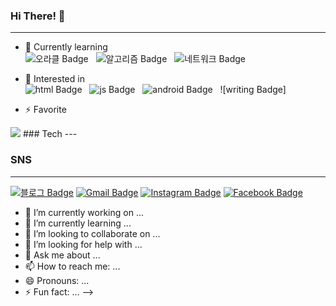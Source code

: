 ### Hi There! 👋
---
- 🌱 Currently learning<br>
![오라클 Badge](http://img.shields.io/badge/-OracleSQL-red?style=flat-square&logo=oracle&&logoColor=white") &nbsp;
![알고리즘 Badge](http://img.shields.io/badge/-Algorithm-green?style=flat-square&logo=wolframmathematica&&logoColor=white") &nbsp;
![네트워크 Badge](http://img.shields.io/badge/-Network-blue?style=flat-square&logo=internetexplorer&&logoColor=white") &nbsp;

- 🤔 Interested in <br>
![html Badge](http://img.shields.io/badge/-HTML-E34F26?style=flat-square&logo=HTML5&&logoColor=white) &nbsp;
![js Badge](http://img.shields.io/badge/-Javascript-F7DF1E?style=flat-square&logo=Javascript&&logoColor=white) &nbsp;
![android Badge](http://img.shields.io/badge/-Android-3DDC84?style=flat-square&logo=Android&&logoColor=white) &nbsp;
![writing Badge]
 
- ⚡ Favorite<br>
<img src ="https://scontent-ssn1-1.xx.fbcdn.net/v/t1.6435-9/162633706_246554617172600_2788003787668733053_n.jpg?_nc_cat=103&ccb=1-5&_nc_sid=09cbfe&_nc_ohc=ndOTglgB7H0AX-A664j&_nc_oc=AQmIYbsaxzcazI4ODhGhm0lLVdtMaocFRG5OvG0YgPW9mNwUhKJ7UY79McCORKF9DAY&_nc_ht=scontent-ssn1-1.xx&oh=405b4b437acadf7cb3e19e7925845b19&oe=6194F6EF">
### Tech
---

### SNS
---
[![블로그 Badge](http://img.shields.io/badge/-StudyBlog-black?style=flat-square&logo=github&link=https://beomja.tistory.com/)](https://beomja.tistory.com/) [![Gmail Badge](https://img.shields.io/badge/Mail-green?style=flat-square&logo=Gmail&logoColor=white&link=mailto:malin0523@naver.com)](mailto:malin0523@naver.com) [![Instagram Badge](https://img.shields.io/badge/Instagram-E4405F?style=flat-square&logo=Instagram&logoColor=white&link=@https://www.instagram.com/beomja98/)](https://www.instagram.com/beomja98/) [![Facebook Badge](https://img.shields.io/badge/Facebook-1877F2?style=flat-square&logo=Facebook&logoColor=white&link=@https://www.instagram.com/beomja98/)](https://www.instagram.com/beomja98/)

- 🔭 I’m currently working on ...
- 🌱 I’m currently learning ...
- 👯 I’m looking to collaborate on ...
- 🤔 I’m looking for help with ...
- 💬 Ask me about ...
- 📫 How to reach me: ...
- 😄 Pronouns: ...
- ⚡ Fun fact: ...
-->
